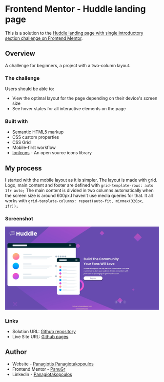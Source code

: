 # Frontend Mentor - Huddle landing page

This is a solution to the [Huddle landing page with single introductory section challenge on Frontend Mentor](https://www.frontendmentor.io/challenges/huddle-landing-page-with-a-single-introductory-section-B_2Wvxgi0).

## Overview

A challenge for beginners, a project with a two-column layout.

### The challenge

Users should be able to:

- View the optimal layout for the page depending on their device's screen size
- See hover states for all interactive elements on the page

### Built with

- Semantic HTML5 markup
- CSS custom properties
- CSS Grid
- Mobile-first workflow
- [IonIcons](https://ionicons.com/) - An open source icons library

## My process

I started with the mobile layout as it is simpler.
The layout is made with grid. Logo, main content and footer are defined with `grid-template-rows: auto 1fr auto;`
The main content is divided in two columns automatically when the screen size is around 600px.I haven't use media queries for that.
It all works with `grid-template-columns: repeat(auto-fit, minmax(320px, 1fr));`

### Screenshot

![](./images/screenshot.jpg)

### Links

- Solution URL: [Github repository](https://github.com/PanuGr/landing-page)
- Live Site URL: [Github pages](https://panugr.github.io/landing-page)

## Author

- Website - [Panagiotis Panagiotakopoulos](https://panagiotis.netlify.com)
- Frontend Mentor - [PanuGr](https://www.frontendmentor.io/profile/PanuGr)
- Linkedin - [Panagiotakopoulos](https://www.linkedin.com/in/p-panagiotakopoulos/)
